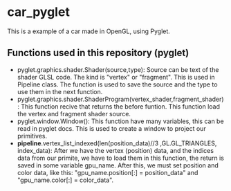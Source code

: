 # car_pyglet
This is a example of a car made in OpenGL, using Pyglet.

## Functions used in this repository (pyglet)
- pyglet.graphics.shader.Shader(source,type): Source can be text of the shader GLSL code. The kind is "vertex" or "fragment". This is used in Pipeline class. The function is used to save the source and the type to use them in the next function.
- pyglet.graphics.shader.ShaderProgram(vertex_shader,fragment_shader): This function recive that returns the before funtion. This function load the vertex and fragment shader source.
- pyglet.window.Window(): This function have many variables, this can be read in pyglet docs. This is used to create a window to project our primitives.
- **pipeline**.vertex_list_indexed(len(position_data)//3 ,GL.GL_TRIANGLES, index_data): After we have the vertex (position) data, and the indices data from our primite, we have to load them in this function, the return is saved in some variable gpu_name. After this, we must set position and color data, like this: "gpu_name.position[:] = position_data" and "gpu_name.color[:] = color_data". 
